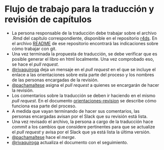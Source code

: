# Flujo de trabajo para la traducción y revisión de capítulos

* La persona responsable de la traducción debe trabajar sobre el archivo .Rmd del capítulo correspondiente, disponible en el repositorio [r4ds](https://github.com/cienciadedatos/r4ds). En el archivo [README](https://github.com/cienciadedatos/r4ds/blob/traduccion/README.md) de ese repositorio encontrará las indicaciones sobre cómo trabajar con git. 
* Una vez terminada la propuesta de traducción, se debe verificar que es posible generar el libro en html localmente. Una vez comprobado eso, se hace el _pull request_. 
* [@rivaquiroga](https://github.com/rivaquiroga) deja un mensaje en el _pull request_ en el que se incluye el enlace a las orientaciones sobre esta parte del proceso y los nombres de las personas encargadas de la revisión. 
* [@pachamaltese](https://github.com/pachamaltese) asigna el _pull request_ a quienes se encargarán de hacer la revisión. 
* Los comentarios sobre la traducción se deben ir haciendo en el mismo _pull request_. En el documento [orientaciones-revision](https://github.com/cienciadedatos/descripcion-y-orientaciones/blob/master/orientaciones-revision.md) se describe cómo funciona esa parte del proceso.
* A medida que vayan terminando de hacer sus comentarios, las personas encargadas avisan por el Slack que su revisión está lista.
* Una vez revisado el archivo, la persona a cargo de la traducción hace _commit_ a los cambios que considere pertinentes para que se actualize el _pull request_ y avisa por el Slack que ya está lista la última versión.
* [@pachamaltese](https://github.com/pachamaltese) hace el _merge_.
* [@rivaquiroga](https://github.com/rivaquiroga) actualiza el documento con el seguimiento. 

